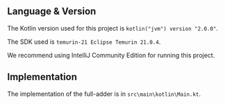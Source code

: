 ## Language & Version

The Kotlin version used for this project is `kotlin("jvm") version "2.0.0"`.

The SDK used is `temurin-21 Eclipse Temurin 21.0.4`.

We recommend using IntelliJ Community Edition for running this project.

## Implementation

The implementation of the full-adder is in `src\main\kotlin\Main.kt`.

